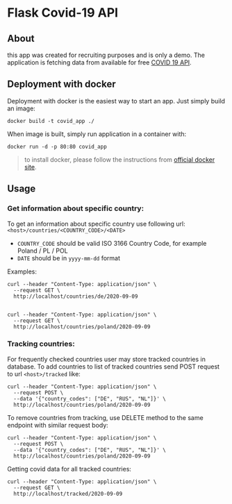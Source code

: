 # Flask Covid-19 API

## About

this app was created for recruiting purposes and is only a demo. 
The application is fetching data from available for free [COVID 19 API](https://covid19api.com/).

## Deployment with docker

Deployment with docker is the easiest way to start an app. Just simply build an image:

    docker build -t covid_app ./
    
When image is built, simply run application in a container with:

    docker run -d -p 80:80 covid_app

> to install docker, please follow the instructions from [official docker site](https://docs.docker.com/get-docker/).

## Usage

### Get information about specific country:

To get an information about specific country use following url: `<host>/countries/<COUNTRY_CODE>/<DATE>`

- `COUNTRY_CODE` should be valid ISO 3166 Country Code, for example Poland / PL / POL
- `DATE` should be in `yyyy-mm-dd` format 

Examples:

    curl --header "Content-Type: application/json" \
      --request GET \
      http://localhost/countries/de/2020-09-09

  
    curl --header "Content-Type: application/json" \
      --request GET \
      http://localhost/countries/poland/2020-09-09
      
### Tracking countries:

For frequently checked countries user may store tracked countries in database. To add countries to list of tracked
countries send POST request to url `<host>/tracked` like:

    curl --header "Content-Type: application/json" \
      --request POST \
      --data '{"country_codes": ["DE", "RUS", "NL"]}' \
      http://localhost/countries/poland/2020-09-09

To remove countries from tracking, use DELETE method to the same endpoint with similar request body:

    curl --header "Content-Type: application/json" \
      --request POST \
      --data '{"country_codes": ["DE", "RUS", "NL"]}' \
      http://localhost/countries/poland/2020-09-09

Getting covid data for all tracked countries:

    curl --header "Content-Type: application/json" \
      --request GET \
      http://localhost/tracked/2020-09-09